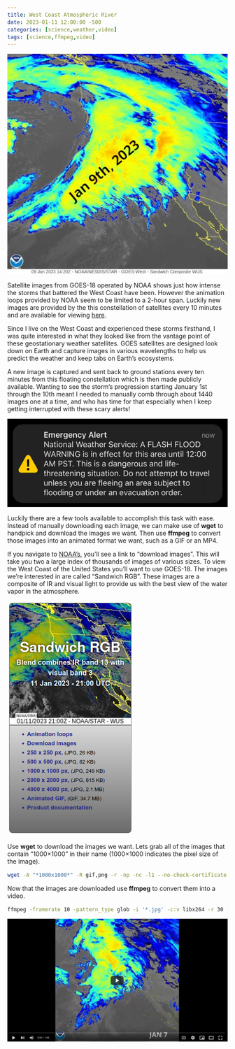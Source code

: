 ```yaml
---
title: West Coast Atmospheric River
date: 2023-01-11 12:00:00 -500
categories: [science,weather,video]
tags: [science,ffmpeg,video]
---
```


![featured_image](/assets/river/jan2023_featured.webp)

Satellite images from GOES-18 operated by NOAA shows just how intense the storms that battered the West Coast have been. However the animation loops provided by NOAA seem to be limited to a 2-hour span. Luckily new images are provided by the this constellation of satellites every 10 minutes and are available for viewing [here](https://www.star.nesdis.noaa.gov/goes/sector.php?sat=G18&sector=wus).

Since I live on the West Coast and experienced these storms firsthand, I was quite interested in what they looked like from the vantage point of these geostationary weather satellites. GOES satellites are designed look down on Earth and capture images in various wavelengths to help us predict the weather and keep tabs on Earth’s ecosystems.

A new image is captured and sent back to ground stations every ten minutes from this floating constellation which is then made publicly available. Wanting to see the storm’s progression starting January 1st through the 10th meant I needed to manually comb through about 1440 images one at a time, and who has time for that especially when I keep getting interrupted with these scary alerts!

![notification](/assets/river/notification-1.webp)

Luckily there are a few tools available to accomplish this task with ease. Instead of manually downloading each image, we can make use of **wget** to handpick and download the images we want. Then use **ffmpeg** to convert those images into an animated format we want, such as a GIF or an MP4.

If you navigate to [NOAA’s](https://www.star.nesdis.noaa.gov/goes/sector.php?sat=G18&sector=wus), you’ll see a link to “download images”. This will take you two a large index of thousands of images of various sizes. To view the West Coast of the United States you’ll want to use GOES-18. The images we’re interested in are called “Sandwich RGB”. These images are a composite of IR and visual light to provide us with the best view of the water vapor in the atmosphere.

![sandwich_rgb](/assets/river/sandwich_rgb_noaa.webp)

Use **wget** to download the images we want. Lets grab all of the images that contain “1000×1000” in their name (1000×1000 indicates the pixel size of the image).

```bash
wget -A "*1000x1000*" -R gif,png -r -np -nc -l1 --no-check-certificate -e robots=off https://cdn.star.nesdis.noaa.gov/GOES18/ABI/SECTOR/wus/Sandwich/
```

Now that the images are downloaded use **ffmpeg** to convert them into a video.

```bash
ffmpeg -framerate 10 -pattern_type glob -i '*.jpg' -c:v libx264 -r 30 -pix_fmt yuv420p output.mp4
```

[![video](/assets/river/video.png)](https://www.youtube.com/watch?v=kJKkdyobQA8)